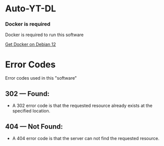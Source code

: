 # Auto-YT-DL


### Docker is required

Docker is required to run this software

[Get Docker on Debian 12](https://linuxiac.com/how-to-install-docker-on-debian-12-bookworm/
)





# Error Codes

Error codes used in this "software"

## 302 — Found:

* A 302 error code is that the requested resource already exists at the specified location.

## 404 — Not Found:

* A 404 error code is that the server can not find the requested resource.